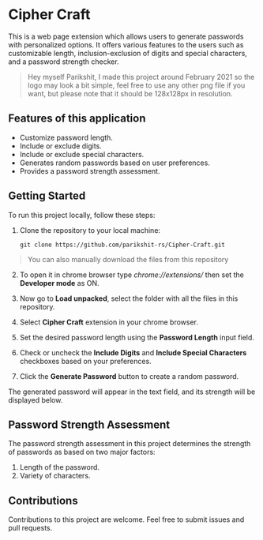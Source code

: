 # Cipher Craft

This is a web page extension which allows users to generate passwords with personalized options. It offers various features to the users such as customizable length, inclusion-exclusion of digits and special characters, and a password strength checker.

> Hey myself Parikshit, I made this project around February 2021 so the logo may look a bit simple, feel free to use any other png file if you want, but please note that it should be 128x128px in resolution.

## Features of this application

- Customize password length.
- Include or exclude digits.
- Include or exclude special characters.
- Generates random passwords based on user preferences.
- Provides a password strength assessment.

## Getting Started

To run this project locally, follow these steps:

1. Clone the repository to your local machine:

   ```shell
   git clone https://github.com/parikshit-rs/Cipher-Craft.git
   ```
   
> You can also manually download the files from this repository

2. To open it in chrome browser type *chrome://extensions/* then set the **Developer mode** as ON.

3. Now go to **Load unpacked**, select the folder with all the files in this repository.

4. Select **Cipher Craft** extension in your chrome browser.

5. Set the desired password length using the **Password Length** input field.

6. Check or uncheck the **Include Digits** and **Include Special Characters** checkboxes based on your preferences.

7. Click the **Generate Password** button to create a random password.

The generated password will appear in the text field, and its strength will be displayed below.

## Password Strength Assessment
The password strength assessment in this project determines the strength of passwords as based on two major factors:

1. Length of the password.
2. Variety of characters.

## Contributions
Contributions to this project are welcome. Feel free to submit issues and pull requests.
